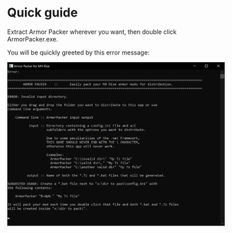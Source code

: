 # Quick guide

Extract Armor Packer wherever you want, then double click ArmorPacker.exe.

You will be quickly greeted by this error message:

![](Img/error.png)
